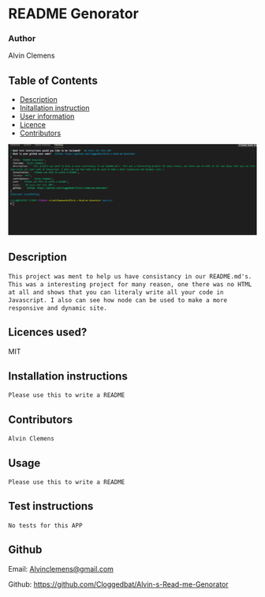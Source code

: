 # README Genorator
  
  ### Author
  Alvin Clemens    

  ## Table of Contents
  * [Description](#description)
  * [Initallation instruction](#installation)
  * [User information](#usage)
  * [Licence](#licence)
  * [Contributors](#contributors)

  
  ![ README Genorator](/ReadmeGenorator.PNG)


  ## Description
    This project was ment to help us have consistancy in our README.md's. This was a interesting project for many reason, one there was no HTML at all and shows that you can literaly write all your code in Javascript. I also can see how node can be used to make a more responsive and dynamic site.
  
  ## Licences used?
  MIT

  ## Installation instructions
    Please use this to write a README

  ## Contributors
    Alvin Clemens

  ## Usage
    Please use this to write a README

  ## Test instructions
    No tests for this APP

  ## Github
  

  Email: Alvinclemens@gmail.com 

  Github: https://github.com/Cloggedbat/Alvin-s-Read-me-Genorator


